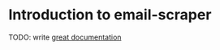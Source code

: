 # Introduction to email-scraper

TODO: write [great documentation](http://jacobian.org/writing/what-to-write/)
